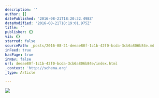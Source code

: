 ```yaml
---
description: ''
author: []
datePublished: '2016-08-21T18:20:32.498Z'
dateModified: '2016-08-21T18:19:01.975Z'
title: ''
publisher: {}
via: {}
starred: false
sourcePath: _posts/2016-08-21-deeae80f-1c1b-42f0-bcda-3cb6a806b84e.md
inFeed: true
hasPage: true
inNav: false
url: deeae80f-1c1b-42f0-bcda-3cb6a806b84e/index.html
_context: 'http://schema.org'
_type: Article

---
```

![](https://the-grid-user-content.s3-us-west-2.amazonaws.com/bd5d8173-72d8-42f7-86d3-e879a236037a.jpg)